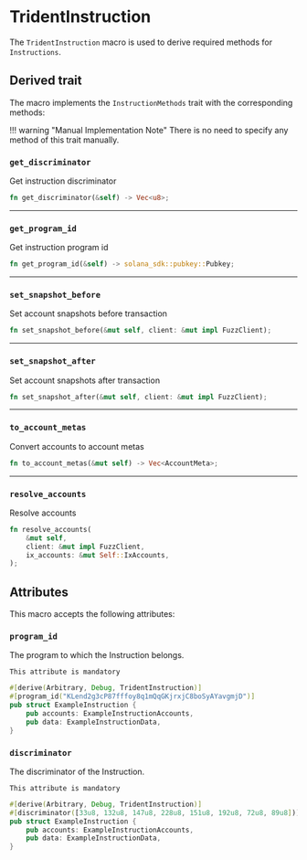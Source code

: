 # TridentInstruction

The `TridentInstruction` macro is used to derive required methods for `Instructions`.


## Derived trait

The macro implements the `InstructionMethods` trait with the corresponding methods:

!!! warning "Manual Implementation Note"
    There is no need to specify any method of this trait manually.

### `get_discriminator`

Get instruction discriminator

```rust
fn get_discriminator(&self) -> Vec<u8>;
```

---

### `get_program_id`

Get instruction program id

```rust
fn get_program_id(&self) -> solana_sdk::pubkey::Pubkey;
```

---

### `set_snapshot_before`

Set account snapshots before transaction

```rust
fn set_snapshot_before(&mut self, client: &mut impl FuzzClient);
```

---

### `set_snapshot_after`

Set account snapshots after transaction

```rust
fn set_snapshot_after(&mut self, client: &mut impl FuzzClient);
```

---

### `to_account_metas`

Convert accounts to account metas

```rust
fn to_account_metas(&mut self) -> Vec<AccountMeta>;
```

---

### `resolve_accounts`

Resolve accounts

```rust
fn resolve_accounts(
    &mut self,
    client: &mut impl FuzzClient,
    ix_accounts: &mut Self::IxAccounts,
);
```

## Attributes

This macro accepts the following attributes:


### `program_id`

The program to which the Instruction belongs.

`This attribute is mandatory`

```rust
#[derive(Arbitrary, Debug, TridentInstruction)]
#[program_id("KLend2g3cP87fffoy8q1mQqGKjrxjC8boSyAYavgmjD")]
pub struct ExampleInstruction {
    pub accounts: ExampleInstructionAccounts,
    pub data: ExampleInstructionData,
}
```

### `discriminator`

The discriminator of the Instruction.

`This attribute is mandatory`

```rust
#[derive(Arbitrary, Debug, TridentInstruction)]
#[discriminator([33u8, 132u8, 147u8, 228u8, 151u8, 192u8, 72u8, 89u8])]
pub struct ExampleInstruction {
    pub accounts: ExampleInstructionAccounts,
    pub data: ExampleInstructionData,
}
```
